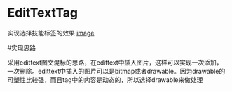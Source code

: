 # EditTextTag

实现选择技能标签的效果
[image](https://img-blog.csdn.net/20171130105233018?watermark/2/text/aHR0cDovL2Jsb2cuY3Nkbi5uZXQvdTAxMzg5NDcxMQ==/font/5a6L5L2T/fontsize/400/fill/I0JBQkFCMA==/dissolve/70/gravity/SouthEast)


#实现思路

采用edittext图文混标的思路，在edittext中插入图片，这样可以实现一次添加，一次删除。edittext中插入的图片可以是bitmap或者drawable。因为drawable的可塑性比较强，而且tag中的内容是动态的，所以选择drawable来做处理



